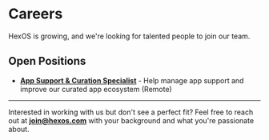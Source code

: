 # Careers

HexOS is growing, and we're looking for talented people to join our team.

## Open Positions

- [**App Support & Curation Specialist**](/careers/app-curator/) - Help manage app support and improve our curated app ecosystem (Remote)

---

Interested in working with us but don't see a perfect fit? Feel free to reach out at **join@hexos.com** with your background and what you're passionate about.
